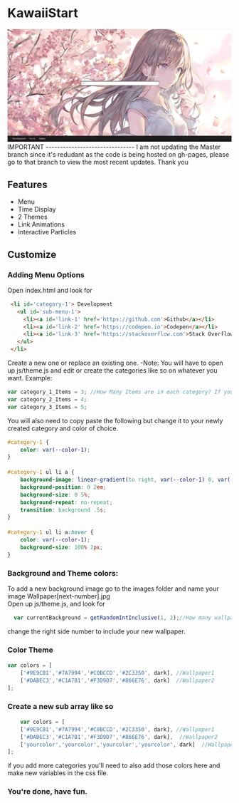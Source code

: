 # KawaiiStart

<img src='images/preview.png'>
IMPORTANT
-------------------------------
I am not updating the Master branch since it's redudant as the code is being hosted
on gh-pages, please go to that branch to view the most recent updates. Thank you

Features
-------------------------------
  <ul>
    <li>Menu</li>
    <li>Time Display</li>
    <li>2 Themes</li>
    <li>Link Animations</li>
    <li>Interactive Particles</li>
  </ul>
  
Customize
-------------------------------
### Adding Menu Options

Open index.html and look for <br>
``` html
 <li id='category-1'> Development
   <ul id='sub-menu-1'>
     <li><a id='link-1' href='https://github.com'>Github</a></li>
     <li><a id='link-2' href='https://codepen.io'>Codepen</a></li>
     <li><a id='link-3' href='https://stackoverflow.com'>Stack Overflow</a></li>
   </ul>
 </li>
```
Create a new one or replace an existing one.
-Note: You will have to open up js/theme.js and edit or create the categories like so
        on whatever you want. Example:
``` javascript
var category_1_Items = 3; //How Many Items are in each category? If you added another category create a new variable
var category_2_Items = 4;
var category_3_Items = 5;
```
You will also need to copy paste the following but change it to your newly created category and color of choice.

``` css
#category-1 {
    color: var(--color-1);
}

#category-1 ul li a {
    background-image: linear-gradient(to right, var(--color-1) 0, var(--color-1) 100%);
    background-position: 0 2em;
    background-size: 0 5%;
    background-repeat: no-repeat;
    transition: background .5s;
}

#category-1 ul li a:hover {
    color: var(--color-1);
    background-size: 100% 2px;  
}
```

### Background and Theme colors: 

To add a new background image go to the images folder and name your image Wallpaper[next-number].jpg <br>
Open up js/theme.js, and look for 
``` javascript
  var currentBackground = getRandomIntInclusive(1, 2);//How many wallpapers on the right
```
change the right side number to include your new wallpaper.
### Color Theme
``` javascript
var colors = [
    ['#9E9CB1','#7A7994','#C0BCCD','#2C3350', dark], //Wallpaper1
    ['#DABEC3','#C1A7B1','#F3D9D7','#866E76', dark]  //Wallpaper2
]; 
```    
### Create a new sub array like so
``` javascript
    var colors = [
    ['#9E9CB1','#7A7994','#C0BCCD','#2C3350', dark], //Wallpaper1
    ['#DABEC3','#C1A7B1','#F3D9D7','#866E76', dark],  //Wallpaper2
    ['yourcolor','yourcolor','yourcolor','yourcolor', dark]  //Wallpaper3
];
```
if you add more categories you'll need to also add those colors here and make new variables in the css file.

### You're done, have fun.
